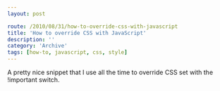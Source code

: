 ```yaml
---
layout: post

route: /2010/08/31/how-to-override-css-with-javascript
title: 'How to override CSS with JavaScript'
description: ''
category: 'Archive'
tags: [how-to, javascript, css, style]
---
```


A pretty nice snippet that I use all the time to override CSS set with the
!important switch.

<script src="https://gist.github.com/phun-ky/ebcaad88530dea68c9ff.js"></script>
